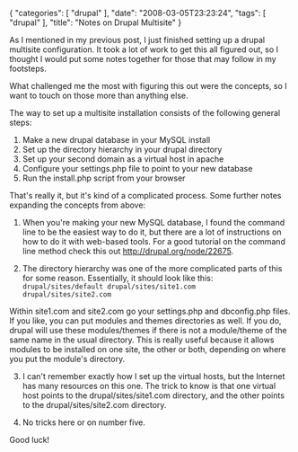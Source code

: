 {
    "categories": [
        "drupal"
    ], 
    "date": "2008-03-05T23:23:24", 
    "tags": [
        "drupal"
    ], 
    "title": "Notes on Drupal Multisite"
}

As I mentioned in my previous post, I just finished setting up a drupal multisite configuration. It took a lot of work to get this all figured out, so I thought I would put some notes together for those that may follow in my footsteps.

What challenged me the most with figuring this out were the concepts, so I want to touch on those more than anything else.

The way to set up a multisite installation consists of the following general steps:<ol>
<li>Make a new drupal database in your MySQL install</li>
<li>Set up the directory hierarchy in your drupal directory</li>
<li>Set up your second domain as a virtual host in apache</li>
<li>Configure your settings.php file to point to your new database</li>
<li>Run the install.php script from your browser</li></ol>

That's really it, but it's kind of a complicated process. Some further notes expanding the concepts from above:
1. When you're making your new MySQL database, I found the command line to be the easiest way to do it, but there are a lot of instructions on how to do it with web-based tools. For a good tutorial on the command line method check this out <a href="http://drupal.org/node/22675" target="_blank">http://drupal.org/node/22675</a>.

2. The directory hierarchy was one of the more complicated parts of this for some reason. Essentially, it should look like this:<code lang="bash">
drupal/sites/default
drupal/sites/site1.com
drupal/sites/site2.com</code>

Within site1.com and site2.com go your settings.php and dbconfig.php files. If you like, you can put modules and themes directories as well. If you do, drupal will use these modules/themes if there is not a module/theme of the same name in the usual directory. This is really useful because it allows modules to be installed on one site, the other or both, depending on where you put the module's directory.

3. I can't remember exactly how I set up the virtual hosts, but the Internet has many resources on this one. The trick to know is that one virtual host points to the drupal/sites/site1.com directory, and the other points to the drupal/sites/site2.com directory.

4. No tricks here or on number five.

Good luck! <!--break-->